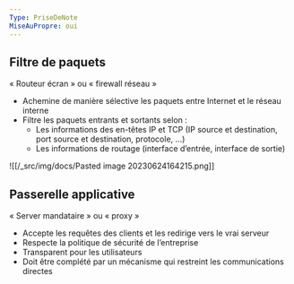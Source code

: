 ```yaml
---
Type: PriseDeNote
MiseAuPropre: oui
---
```


## Filtre de paquets
« Routeur écran » ou « firewall réseau » 

 - Achemine de manière sélective les paquets entre Internet et le réseau interne 
 - Filtre les paquets entrants et sortants selon : 
	 - Les informations des en-têtes IP et TCP (IP source et destination, port source et destination, protocole, …)
	 - Les informations de routage (interface d’entrée, interface de sortie)

![[/_src/img/docs/Pasted image 20230624164215.png]]

## Passerelle applicative
« Server mandataire » ou « proxy » 

- Accepte les requêtes des clients et les redirige vers le vrai serveur
- Respecte la politique de sécurité de l’entreprise 
- Transparent pour les utilisateurs 
- Doit être complété par un mécanisme qui restreint les communications directes

